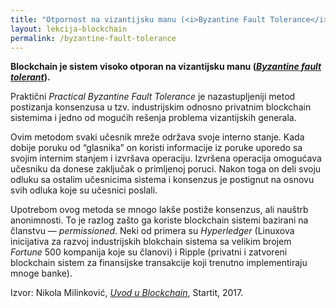 ```yaml
---
title: "Otpornost na vizantijsku manu (<i>Byzantine Fault Tolerance</i>)"
layout: lekcija-blockchain
permalink: /byzantine-fault-tolerance
---
```


**Blockchain je sistem visoko otporan na vizantijsku manu (*[Byzantine fault tolerant](https://en.wikipedia.org/wiki/Byzantine_fault_tolerance)*).**

Praktični *Practical Byzantine Fault Tolerance* je nazastupljeniji metod postizanja konsenzusa u tzv. industrijskim odnosno privatnim blockchain sistemima i jedno od mogućih rešenja problema vizantijskih generala.

Ovim metodom svaki učesnik mreže održava svoje interno stanje. Kada dobije poruku od “glasnika” on koristi informacije iz poruke uporedo sa svojim internim stanjem i izvršava operaciju. Izvršena operacija omogućava učesniku da donese zaključak o primljenoj poruci. Nakon toga on deli svoju odluku sa ostalim učesnicima sistema i konsenzus je postignut na osnovu svih odluka koje su učesnici poslali.

Upotrebom ovog metoda se mnogo lakše postiže konsenzus, ali nauštrb anonimnosti. To je razlog zašto ga koriste blockchain sistemi bazirani na članstvu — *permissioned*. Neki od primera su *Hyperledger* (Linuxova inicijativa za razvoj industrijskih blokchain sistema sa velikim brojem *Fortune* 500 kompanija koje su članovi) i Ripple (privatni i zatvoreni blockchain sistem za finansijske transakcije koji trenutno implementiraju mnoge banke).


Izvor: Nikola Milinković, *[Uvod u Blockchain](https://startit.rs/uvod-u-blockchain-kako-se-postize-konsenzus-u-decentralizovanom-sistemu/)*, Startit, 2017.
